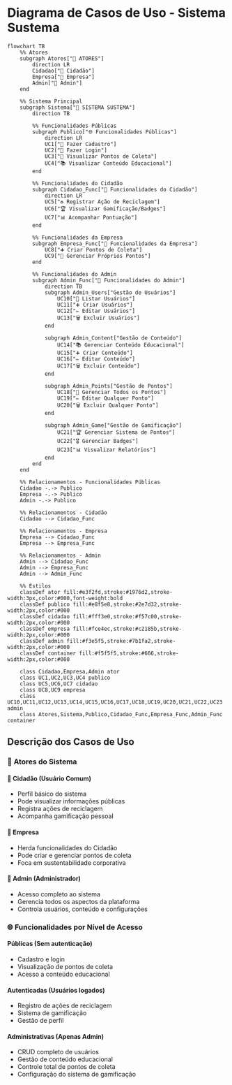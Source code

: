 # Diagrama de Casos de Uso - Sistema Sustema

```mermaid
flowchart TB
    %% Atores
    subgraph Atores["👥 ATORES"]
        direction LR
        Cidadao["👤 Cidadão"]
        Empresa["👔 Empresa"]
        Admin["🔧 Admin"]
    end
    
    %% Sistema Principal
    subgraph Sistema["🏢 SISTEMA SUSTEMA"]
        direction TB
        
        %% Funcionalidades Públicas
        subgraph Publico["🌐 Funcionalidades Públicas"]
            direction LR
            UC1["🔐 Fazer Cadastro"]
            UC2["🔑 Fazer Login"]
            UC3["📍 Visualizar Pontos de Coleta"]
            UC4["📚 Visualizar Conteúdo Educacional"]
        end
        
        %% Funcionalidades do Cidadão
        subgraph Cidadao_Func["👤 Funcionalidades do Cidadão"]
            direction LR
            UC5["♻️ Registrar Ação de Reciclagem"]
            UC6["🏆 Visualizar Gamificação/Badges"]
            UC7["📊 Acompanhar Pontuação"]
        end
        
        %% Funcionalidades da Empresa
        subgraph Empresa_Func["👔 Funcionalidades da Empresa"]
            UC8["➕ Criar Pontos de Coleta"]
            UC9["📍 Gerenciar Próprios Pontos"]
        end
        
        %% Funcionalidades do Admin
        subgraph Admin_Func["🔧 Funcionalidades do Admin"]
            direction TB
            subgraph Admin_Users["Gestão de Usuários"]
                UC10["👥 Listar Usuários"]
                UC11["➕ Criar Usuários"]
                UC12["✏️ Editar Usuários"]
                UC13["🗑️ Excluir Usuários"]
            end
            
            subgraph Admin_Content["Gestão de Conteúdo"]
                UC14["📚 Gerenciar Conteúdo Educacional"]
                UC15["➕ Criar Conteúdo"]
                UC16["✏️ Editar Conteúdo"]
                UC17["🗑️ Excluir Conteúdo"]
            end
            
            subgraph Admin_Points["Gestão de Pontos"]
                UC18["📍 Gerenciar Todos os Pontos"]
                UC19["✏️ Editar Qualquer Ponto"]
                UC20["🗑️ Excluir Qualquer Ponto"]
            end
            
            subgraph Admin_Game["Gestão de Gamificação"]
                UC21["🏆 Gerenciar Sistema de Pontos"]
                UC22["🎖️ Gerenciar Badges"]
                UC23["📊 Visualizar Relatórios"]
            end
        end
    end
    
    %% Relacionamentos - Funcionalidades Públicas
    Cidadao -.-> Publico
    Empresa -.-> Publico
    Admin -.-> Publico
    
    %% Relacionamentos - Cidadão
    Cidadao --> Cidadao_Func
    
    %% Relacionamentos - Empresa
    Empresa --> Cidadao_Func
    Empresa --> Empresa_Func
    
    %% Relacionamentos - Admin
    Admin --> Cidadao_Func
    Admin --> Empresa_Func
    Admin --> Admin_Func
    
    %% Estilos
    classDef ator fill:#e3f2fd,stroke:#1976d2,stroke-width:3px,color:#000,font-weight:bold
    classDef publico fill:#e8f5e8,stroke:#2e7d32,stroke-width:2px,color:#000
    classDef cidadao fill:#fff3e0,stroke:#f57c00,stroke-width:2px,color:#000
    classDef empresa fill:#fce4ec,stroke:#c2185b,stroke-width:2px,color:#000
    classDef admin fill:#f3e5f5,stroke:#7b1fa2,stroke-width:2px,color:#000
    classDef container fill:#f5f5f5,stroke:#666,stroke-width:2px,color:#000
    
    class Cidadao,Empresa,Admin ator
    class UC1,UC2,UC3,UC4 publico
    class UC5,UC6,UC7 cidadao
    class UC8,UC9 empresa
    class UC10,UC11,UC12,UC13,UC14,UC15,UC16,UC17,UC18,UC19,UC20,UC21,UC22,UC23 admin
    class Atores,Sistema,Publico,Cidadao_Func,Empresa_Func,Admin_Func container
```

## Descrição dos Casos de Uso

### 👥 **Atores do Sistema**

#### 👤 **Cidadão** (Usuário Comum)
- Perfil básico do sistema
- Pode visualizar informações públicas
- Registra ações de reciclagem
- Acompanha gamificação pessoal

#### 👔 **Empresa** 
- Herda funcionalidades do Cidadão
- Pode criar e gerenciar pontos de coleta
- Foca em sustentabilidade corporativa

#### 🔧 **Admin** (Administrador)
- Acesso completo ao sistema
- Gerencia todos os aspectos da plataforma
- Controla usuários, conteúdo e configurações

### 🌐 **Funcionalidades por Nível de Acesso**

#### **Públicas** (Sem autenticação)
- Cadastro e login
- Visualização de pontos de coleta
- Acesso a conteúdo educacional

#### **Autenticadas** (Usuários logados)
- Registro de ações de reciclagem
- Sistema de gamificação
- Gestão de perfil

#### **Administrativas** (Apenas Admin)
- CRUD completo de usuários
- Gestão de conteúdo educacional
- Controle total de pontos de coleta
- Configuração do sistema de gamificação